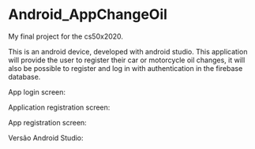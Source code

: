 # Android_AppChangeOil

My final project for the cs50x2020.

This is an android device, developed with android studio.
This application will provide the user to register their car or motorcycle oil changes, it will also be possible
to register and log in with authentication in the firebase database.

App login screen:



Application registration screen:


App registration screen:


Versão Android Studio: 


